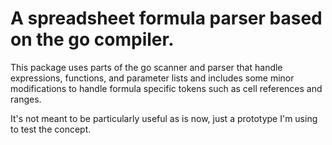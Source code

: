 # A spreadsheet formula parser based on the go compiler.

This package uses parts of the go scanner and parser that
handle expressions, functions, and parameter lists and 
includes some minor modifications to handle formula 
specific tokens such as cell references and ranges.

It's not meant to be particularly useful as is now, just a prototype I'm using to test the concept.
